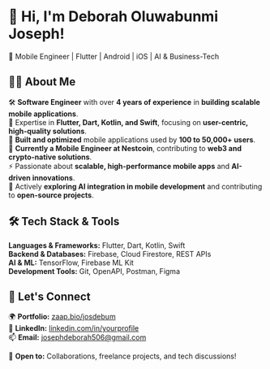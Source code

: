 # 👋 Hi, I'm Deborah Oluwabunmi Joseph!  
🚀 Mobile Engineer | Flutter | Android | iOS | AI & Business-Tech  

## 👩‍💻 About Me  
🛠️ **Software Engineer** with over **4 years of experience** in **building scalable mobile applications**.  
📱 Expertise in **Flutter, Dart, Kotlin, and Swift**, focusing on **user-centric, high-quality solutions**.  
🚀 **Built and optimized** mobile applications used by **100 to 50,000+ users**.  
💼 **Currently a Mobile Engineer at Nestcoin**, contributing to **web3 and crypto-native solutions**.  
⚡ Passionate about **scalable, high-performance mobile apps** and **AI-driven innovations**.  
🤖 Actively **exploring AI integration in mobile development** and contributing to **open-source projects**.  

## 🛠️ Tech Stack & Tools   
**Languages & Frameworks:** Flutter, Dart, Kotlin, Swift  
**Backend & Databases:** Firebase, Cloud Firestore, REST APIs  
**AI & ML:** TensorFlow, Firebase ML Kit  
**Development Tools:** Git, OpenAPI, Postman, Figma  
 
## 🤝 Let's Connect  
🌍 **Portfolio:** [zaap.bio/josdebum](https://zaap.bio/josdebum)  
💼 **LinkedIn:** [linkedin.com/in/yourprofile](https://www.linkedin.com/in/deborah-oluwabunmi-joseph/)  
📫 **Email:** josephdeborah506@gmail.com  

💬 **Open to:** Collaborations, freelance projects, and tech discussions!  


